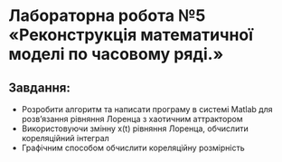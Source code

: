 # Лабораторна робота №5 «Реконструкція математичної моделі по часовому ряді.»
## Завдання:
* Розробити алгоритм та написати програму в системі Matlab для розв’язання рівняння Лоренца з хаотичним аттрактором
* Використовуючи змінну x(t) рівняння Лоренца, обчислити кореляційний інтеграл
* Графічним способом обчислити кореляційну розмірність